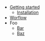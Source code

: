 <!-- TODO: Complete with your own sidebar structure and enable sidebar in index.html - or delete this file. -->
- [Getting started](/#TileWorldCreator-documentation)
    * [Installation](/#Installation)
- [Worflow](Workflow.md)
- Foo
    * [Bar]()
    * [Baz]()
